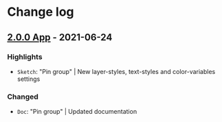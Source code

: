 # Change log

## [2.0.0 App](https://github.com/cake-hub/lidl-app-sketch/tree/v2.0.0) - 2021-06-24

### Highlights

* `Sketch`: "Pin group" | New layer-styles, text-styles and color-variables settings

### Changed

* `Doc`: "Pin group" | Updated documentation
  